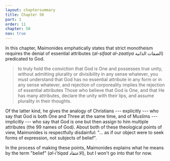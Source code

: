 ```yaml
---
layout: chaptersummary
title: Chapter 50
part: 1
order: 11
chapter: 50
nav: true
---
```


In this chapter, Maimonides emphatically states that strict monotheism requires the denial of essential attributes (_al-sifaat al-zaatiya_ الصفات الذاتية) predicated to God.

> to truly hold the conviction that God is One and possesses true unity, without admitting plurality or divisibility in any sense whatever, you must understand that God has no essential attribute in any form or in any sense whatever, and rejection of corporeality implies the rejection of essential attributes Those who believe that God is One, and that He has many attributes, declare the unity with their lips, and assume plurality in their thoughts.

Of the latter kind, he gives the analogy of Christians --- explicitly --- who say that God is both One and Three at the same time, and of Muslims --- implicitly --- who say that God is one but then assign to him multiple attributes (the 99 names of God). About both of these theological points of view, Maimonides is respectfully disdainful: "... as if our object were to seek forms of expression, not subjects of belief".

In the process of making these points, Maimonides explains what he means by the term "belief" (_al-i'tiqad_ الاعتقاد), but I won't go into that for now.
